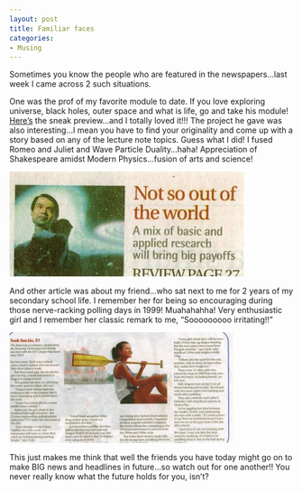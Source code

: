 ```yaml
---
layout: post
title: Familiar faces
categories:
- Musing
---
```



Sometimes you know the people who are featured in the newspapers…last week I came across 2 such situations.

One was the prof of my favorite module to date. If you love exploring universe, black holes, outer space and what is life, go and take his module! [Here’s](http://www.physics.nus.edu.sg/einstein/) the sneak preview…and I totally loved it!!! The project he gave was also interesting…I mean you have to find your originality and come up with a story based on any of the lecture note topics. Guess what I did! I fused Romeo and Juliet and Wave Particle Duality…haha! Appreciation of Shakespeare amidst Modern Physics…fusion of arts and science!

![](/img/et.jpg)

And other article was about my friend…who sat next to me for 2 years of my secondary school life. I remember her for being so encouraging during those nerve-racking polling days in 1999! Muahahahha! Very enthusiastic girl and I remember her classic remark to me, “Sooooooooo irritating!!”

![](/img/sl.jpg)

This just makes me think that well the friends you have today might go on to make BIG news and headlines in future...so watch out for one another!! You never really know what the future holds for you, isn’t?
